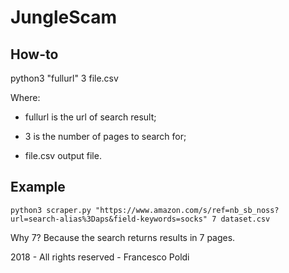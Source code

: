 # JungleScam

## How-to

python3 "fullurl" 3 file.csv

Where:

- fullurl is the url of search result;

- 3 is the number of pages to search for;

- file.csv output file.

## Example
`python3 scraper.py "https://www.amazon.com/s/ref=nb_sb_noss?url=search-alias%3Daps&field-keywords=socks" 7 dataset.csv`

Why 7? Because the search returns results in 7 pages.

2018 - All rights reserved - Francesco Poldi
